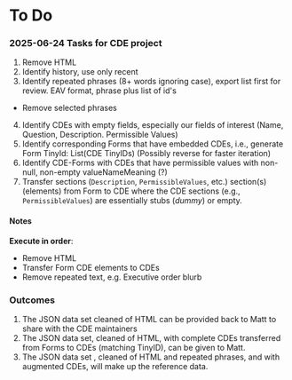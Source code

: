 # To Do

### 2025-06-24 Tasks for CDE project

1. Remove HTML
2. Identify history, use only recent
3. Identify repeated phrases (8+ words ignoring case), export list first for review. EAV format, phrase plus list of id's
  - Remove selected phrases
4. Identify CDEs with empty fields, especially our fields of interest (Name, Question, Description. Permissible Values)
5. Identify corresponding Forms that have embedded CDEs, i.e., generate Form TinyId: List(CDE TinyIDs) (Possibly reverse for faster iteration)
6. Identify CDE-Forms with CDEs that have permissible values with non-null, non-empty valueNameMeaning (?)
7. Transfer sections (`Description`, `PermissibleValues`, etc.) section(s) (elements) from Form to CDE where the CDE sections (e.g., `PermissibleValues`) are essentially stubs (*dummy*) or empty.

#### Notes

**Execute in order**:

- Remove HTML
- Transfer Form CDE elements to CDEs
- Remove repeated text, e.g. Executive order blurb

### Outcomes

1. The JSON data set cleaned of HTML can be provided back to Matt to share with the CDE maintainers
2. The JSON data set, cleaned of HTML, with complete CDEs transferred from Forms to CDEs (matching TinyID), can be given to Matt.
3. The JSON data set , cleaned of HTML and repeated phrases, and with augmented CDEs, will make up the reference data.
